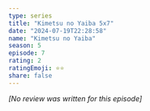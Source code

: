```yaml
---
type: series
title: "Kimetsu no Yaiba 5x7"
date: "2024-07-19T22:28:58"
name: "Kimetsu no Yaiba"
season: 5
episode: 7
rating: 2
ratingEmoji: ⭐️⭐️
share: false
---
```


_[No review was written for this episode]_
